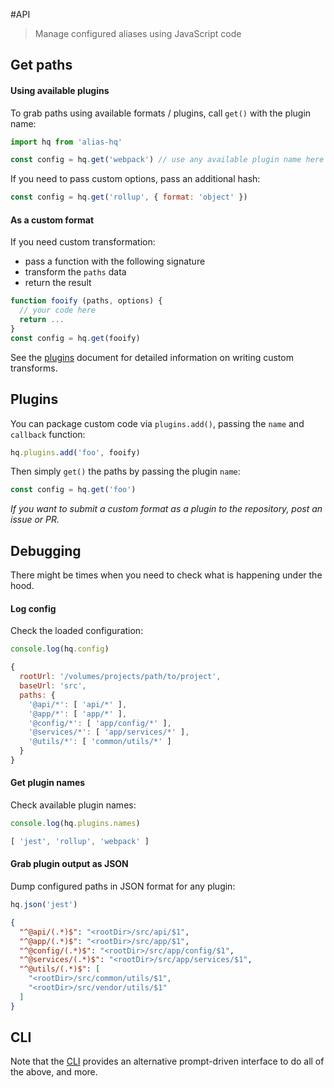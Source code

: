 #API

> Manage configured aliases using JavaScript code 

## Get paths

#### Using available plugins

To grab paths using available formats / plugins, call `get()` with the plugin name:

```js
import hq from 'alias-hq'

const config = hq.get('webpack') // use any available plugin name here
```

If you need to pass custom options, pass an additional hash: 

```js
const config = hq.get('rollup', { format: 'object' })
```

#### As a custom format

If you need custom transformation:

- pass a function with the following signature
- transform the `paths` data
- return the result

```js
function fooify (paths, options) {
  // your code here
  return ...
}
const config = hq.get(fooify)
```

See the [plugins](plugins.md) document for detailed information on writing custom transforms.

## Plugins

You can package custom code via `plugins.add()`, passing the `name` and `callback` function:

```js
hq.plugins.add('foo', fooify)
```

Then simply `get()` the paths by passing the plugin `name`: 

```js
const config = hq.get('foo')
```

*If you want to submit a custom format as a plugin to the repository, post an issue or PR.*

## Debugging

There might be times when you need to check what is happening under the hood.

#### Log config

Check the loaded configuration:

```js
console.log(hq.config)
```

```js
{
  rootUrl: '/volumes/projects/path/to/project',
  baseUrl: 'src',
  paths: {
    '@api/*': [ 'api/*' ],
    '@app/*': [ 'app/*' ],
    '@config/*': [ 'app/config/*' ],
    '@services/*': [ 'app/services/*' ],
    '@utils/*': [ 'common/utils/*' ]
  }
}
```

#### Get plugin names

Check available plugin names:

```js
console.log(hq.plugins.names)
```

```js
[ 'jest', 'rollup', 'webpack' ]
```

#### Grab plugin output as JSON

Dump configured paths in JSON format for any plugin:

```js
hq.json('jest')
```

```json
{
  "^@api/(.*)$": "<rootDir>/src/api/$1",
  "^@app/(.*)$": "<rootDir>/src/app/$1",
  "^@config/(.*)$": "<rootDir>/src/app/config/$1",
  "^@services/(.*)$": "<rootDir>/src/app/services/$1",
  "^@utils/(.*)$": [
    "<rootDir>/src/common/utils/$1",
    "<rootDir>/src/vendor/utils/$1"
  ]
}
```

## CLI

Note that the [CLI](./cli.md) provides an alternative prompt-driven interface to do all of the above, and more.

